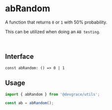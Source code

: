 # abRandom

A function that returns `0` or `1` with 50% probability.

This can be utilized when doing an `AB testing`.


<br />

## Interface
```tsx
const abRandom: () => 0 | 1
```

## Usage
```ts
import { abRandom } from '@devgrace/utils';

const ab = abRandom();
```